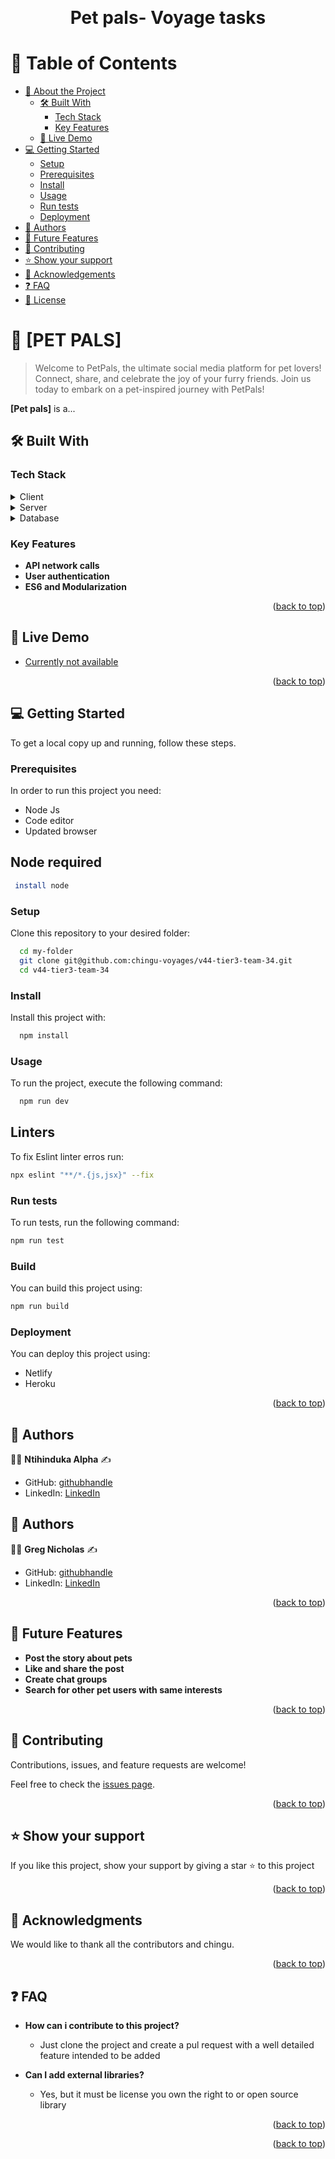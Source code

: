 <a name="readme-top"></a>
<div align="center">

  <br/>

  <h1><b>Pet pals- Voyage tasks</b></h1>

</div>

<!-- TABLE OF CONTENTS -->

# 📗 Table of Contents

- [📖 About the Project](#about-project)
  - [🛠 Built With](#built-with)
    - [Tech Stack](#tech-stack)
    - [Key Features](#key-features)
  - [🚀 Live Demo](#live-demo)
- [💻 Getting Started](#getting-started)
  - [Setup](#setup)
  - [Prerequisites](#prerequisites)
  - [Install](#install)
  - [Usage](#usage)
  - [Run tests](#run-tests)
  - [Deployment](#triangular_flag_on_post-deployment)
- [👥 Authors](#authors)
- [🔭 Future Features](#future-features)
- [🤝 Contributing](#contributing)
- [⭐️ Show your support](#support)
- [🙏 Acknowledgements](#acknowledgements)
- [❓ FAQ](#faq)
- [📝 License](#license)

<!-- PROJECT DESCRIPTION -->

# 📖 [PET PALS] <a name="about-project"></a>

> Welcome to PetPals, the ultimate social media platform for pet lovers! Connect, share, and celebrate the joy of your furry friends. Join us today to embark on a pet-inspired journey with PetPals!

**[Pet pals]** is a...

## 🛠 Built With <a name="built-with"></a>

### Tech Stack <a name="tech-stack"></a>


<details>
  <summary>Client</summary>
  <ul>
    <li>Node</li>
    <li>Vite</li>
    <li>Redux</li>
    <li>Tailwind</li>
    <li>font awesome</li>
    <li>HTML</li>
    <li>CSS</li>
  </ul>
</details>

<details>
  <summary>Server</summary>
  <ul>
    <li>Not applicable</li>
  </ul>
</details>

<details>
<summary>Database</summary>
  <ul>
    <li>Not applicable</li>
  </ul>
</details>

<!-- Features -->

### Key Features <a name="key-features"></a>


- **API network calls**
- **User authentication**
- **ES6 and Modularization**

<p align="right">(<a href="#readme-top">back to top</a>)</p>

<!-- LIVE DEMO -->

## 🚀 Live Demo <a name="live-demo"></a>


- [Currently not available]()

<p align="right">(<a href="#readme-top">back to top</a>)</p>

<!-- GETTING STARTED -->

## 💻 Getting Started <a name="getting-started"></a>


To get a local copy up and running, follow these steps.

### Prerequisites

In order to run this project you need:
- Node Js
- Code editor
- Updated browser

## Node required
```sh
 install node
```

### Setup

Clone this repository to your desired folder:



```sh
  cd my-folder
  git clone git@github.com:chingu-voyages/v44-tier3-team-34.git
  cd v44-tier3-team-34
```

### Install

Install this project with:

```sh
  npm install
```

### Usage


To run the project, execute the following command:


```sh
  npm run dev
```

## Linters
To fix Eslint linter erros run:

```sh
npx eslint "**/*.{js,jsx}" --fix
```

### Run tests

To run tests, run the following command:


```sh
npm run test
```

### Build

You can build this project using:


```sh
npm run build
```

### Deployment

You can deploy this project using:
- Netlify
- Heroku

<p align="right">(<a href="#readme-top">back to top</a>)</p>

<!-- AUTHORS -->

## 👥 Authors <a name="Ntihinduka Alpha"></a>

:man_technologist:  **Ntihinduka Alpha** :writing_hand: 

- GitHub: [githubhandle](https://github.com/AlphaNtihinduka)
- LinkedIn: [LinkedIn](https://www.linkedin.com/in/ntihinduka-alpha/) 

## 👥 Authors <a name="Ntihinduka Alpha"></a>

:man_technologist:  **Greg Nicholas** :writing_hand: 

- GitHub: [githubhandle](https://github.com/GregNicholas)
- LinkedIn: [LinkedIn](https://www.linkedin.com/in/greg-schoenberg/) 




<p align="right">(<a href="#readme-top">back to top</a>)</p>

<!-- FUTURE FEATURES -->

## 🔭 Future Features <a name="future-features"></a>


- **Post the story about pets**
- **Like and share the post**
- **Create chat groups**
- **Search for other pet users with same interests**


<p align="right">(<a href="#readme-top">back to top</a>)</p>

<!-- CONTRIBUTING -->

## 🤝 Contributing <a name="contributing"></a>

Contributions, issues, and feature requests are welcome!

Feel free to check the [issues page](https://github.com/chingu-voyages/v44-tier3-team-34/issues).

<p align="right">(<a href="#readme-top">back to top</a>)</p>

<!-- SUPPORT -->

## ⭐️ Show your support <a name="support"></a>


If you like this project, show your support by giving a star ⭐️ to this project


<p align="right">(<a href="#readme-top">back to top</a>)</p>

<!-- ACKNOWLEDGEMENTS -->

## 🙏 Acknowledgments <a name="acknowledgements"></a>


We would like to thank all the contributors and chingu.

<p align="right">(<a href="#readme-top">back to top</a>)</p>

<!-- FAQ (optional) -->

## ❓ FAQ <a name="faq"></a>



- **How can i contribute to this project?**

  - Just clone the project and create a pul request with a well detailed feature intended to be added

- **Can I add external libraries?**

  - Yes, but it must be license you own the right to or open source library

<p align="right">(<a href="#readme-top">back to top</a>)</p>

<p align="right">(<a href="#readme-top">back to top</a>)</p>